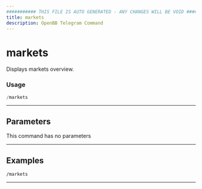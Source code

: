```yaml
---
########### THIS FILE IS AUTO GENERATED - ANY CHANGES WILL BE VOID ###########
title: markets
description: OpenBB Telegram Command
---
```


# markets

Displays markets overview.

### Usage

```python wordwrap
/markets
```

---

## Parameters

This command has no parameters



---

## Examples

```
/markets
```
---
